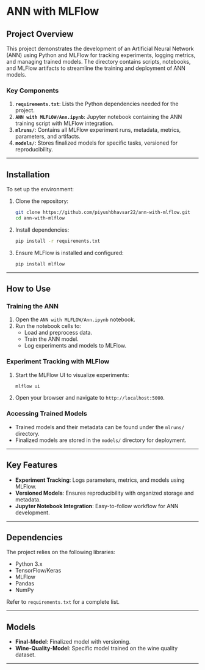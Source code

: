 # ANN with MLFlow

## Project Overview
This project demonstrates the development of an Artificial Neural Network (ANN) using Python and MLFlow for tracking experiments, logging metrics, and managing trained models. The directory contains scripts, notebooks, and MLFlow artifacts to streamline the training and deployment of ANN models.

### Key Components
1. **`requirements.txt`**: Lists the Python dependencies needed for the project.
2. **`ANN with MLFLOW/Ann.ipynb`**: Jupyter notebook containing the ANN training script with MLFlow integration.
3. **`mlruns/`**: Contains all MLFlow experiment runs, metadata, metrics, parameters, and artifacts.
4. **`models/`**: Stores finalized models for specific tasks, versioned for reproducibility.

---

## Installation
To set up the environment:
1. Clone the repository:
   ```bash
   git clone https://github.com/piyushbhavsar22/ann-with-mlflow.git
   cd ann-with-mlflow
   ```
2. Install dependencies:
   ```bash
   pip install -r requirements.txt
   ```
3. Ensure MLFlow is installed and configured:
   ```bash
   pip install mlflow
   ```

---

## How to Use
### Training the ANN
1. Open the `ANN with MLFLOW/Ann.ipynb` notebook.
2. Run the notebook cells to:
   - Load and preprocess data.
   - Train the ANN model.
   - Log experiments and models to MLFlow.

### Experiment Tracking with MLFlow
1. Start the MLFlow UI to visualize experiments:
   ```bash
   mlflow ui
   ```
2. Open your browser and navigate to `http://localhost:5000`.

### Accessing Trained Models
- Trained models and their metadata can be found under the `mlruns/` directory.
- Finalized models are stored in the `models/` directory for deployment.

---

## Key Features
- **Experiment Tracking**: Logs parameters, metrics, and models using MLFlow.
- **Versioned Models**: Ensures reproducibility with organized storage and metadata.
- **Jupyter Notebook Integration**: Easy-to-follow workflow for ANN development.

---

## Dependencies
The project relies on the following libraries:
- Python 3.x
- TensorFlow/Keras
- MLFlow
- Pandas
- NumPy

Refer to `requirements.txt` for a complete list.

---

## Models
- **Final-Model**: Finalized model with versioning.
- **Wine-Quality-Model**: Specific model trained on the wine quality dataset.

---
